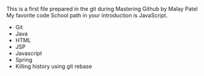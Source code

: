 This is a first file prepared in the git during Mastering Github by Malay Patel
My favorite code School path in your introduction is JavaScript.
* Git
* Java
* HTML
* JSP
* Javascript
* Spring
* Killing history using git rebase
